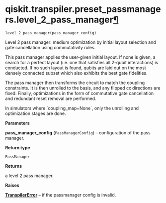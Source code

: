 # qiskit.transpiler.preset\_passmanagers.level\_2\_pass\_manager[¶](#qiskit-transpiler-preset-passmanagers-level-2-pass-manager "Permalink to this headline")

<span id="undefined" />

`level_2_pass_manager(pass_manager_config)`

Level 2 pass manager: medium optimization by initial layout selection and gate cancellation using commutativity rules.

This pass manager applies the user-given initial layout. If none is given, a search for a perfect layout (i.e. one that satisfies all 2-qubit interactions) is conducted. If no such layout is found, qubits are laid out on the most densely connected subset which also exhibits the best gate fidelities.

The pass manager then transforms the circuit to match the coupling constraints. It is then unrolled to the basis, and any flipped cx directions are fixed. Finally, optimizations in the form of commutative gate cancellation and redundant reset removal are performed.

<Admonition title="Note" type="note">
  In simulators where `coupling_map=None`, only the unrolling and optimization stages are done.
</Admonition>

**Parameters**

**pass\_manager\_config** (`PassManagerConfig`) – configuration of the pass manager.

**Return type**

`PassManager`

**Returns**

a level 2 pass manager.

**Raises**

[**TranspilerError**](qiskit.transpiler.TranspilerError#qiskit.transpiler.TranspilerError "qiskit.transpiler.TranspilerError") – if the passmanager config is invalid.
